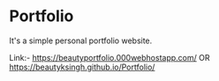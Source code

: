 # Portfolio
It's a simple personal portfolio website.

Link:- https://beautyportfolio.000webhostapp.com/ OR https://beautyksingh.github.io/Portfolio/
